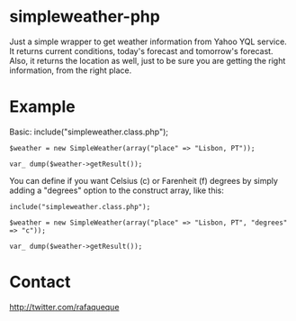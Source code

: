 # simpleweather-php

Just a simple wrapper to get weather information from Yahoo YQL service. It returns current conditions, today's forecast and tomorrow's forecast. Also, it returns the location as well, just to be sure you are getting the right information, from the right place.

# Example

Basic:
	include("simpleweather.class.php");

	$weather = new SimpleWeather(array("place" => "Lisbon, PT"));

	var_ dump($weather->getResult());


You can define if you want Celsius (c) or Farenheit (f) degrees by simply adding a "degrees" option to the construct array, like this:
	
	include("simpleweather.class.php");
	
	$weather = new SimpleWeather(array("place" => "Lisbon, PT", "degrees" => "c"));

	var_ dump($weather->getResult());


# Contact

http://twitter.com/rafaqueque